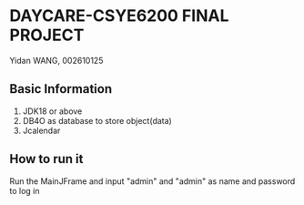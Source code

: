 # DAYCARE-CSYE6200 FINAL PROJECT

Yidan WANG, 002610125

## Basic Information
1. JDK18 or above
2. DB4O as database to store object(data)
4. Jcalendar

## How to run it
Run the MainJFrame and input "admin" and "admin" as name and password to log in
